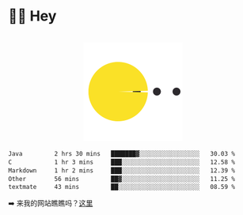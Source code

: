 
# 👋🏻 Hey
<div align="center">
	<br>
	<img src="https://raw.githubusercontent.com/Aniket965/Aniket965/master/pacman.svg?sanitize=true" width="200" height="200">
	<br>
</div>

<!--START_SECTION:waka-->

```txt
Java         2 hrs 30 mins   ███████▓░░░░░░░░░░░░░░░░░   30.03 %
C            1 hr 3 mins     ███░░░░░░░░░░░░░░░░░░░░░░   12.58 %
Markdown     1 hr 2 mins     ███░░░░░░░░░░░░░░░░░░░░░░   12.39 %
Other        56 mins         ██▓░░░░░░░░░░░░░░░░░░░░░░   11.25 %
textmate     43 mins         ██░░░░░░░░░░░░░░░░░░░░░░░   08.59 %
```

<!--END_SECTION:waka-->

 ➡️  来我的网站瞧瞧吗？[这里](https://www.shaolongfei.com)
